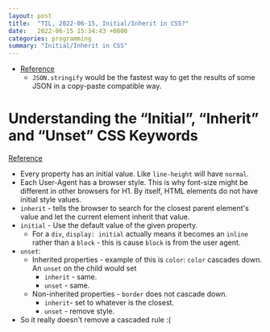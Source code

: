 ```yaml
---
layout: post
title:  "TIL, 2022-06-15, Initial/Inherit in CSS?"
date:   2022-06-15 15:34:43 +0800
categories: programming
summary: "Initial/Inherit in CSS"
---
```


- [Reference](https://stackoverflow.com/questions/41336663/console-logresult-returns-object-object-how-do-i-get-result-name)
  - `JSON.stringify` would be the fastest way to get the results of some JSON in a copy-paste compatible way.

# Understanding the “Initial”, “Inherit” and “Unset” CSS Keywords
[Reference](https://elad.medium.com/understanding-the-initial-inherit-and-unset-css-keywords-2d70b7121695)

- Every property has an initial value. Like `line-height` will have `normal`.
- Each User-Agent has a browser style. This is why font-size might be different in other browsers for H1. By itself, HTML elements do not have initial style values.
- `inherit` - tells the browser to search for the closest parent element's value and let the current element inherit that value.
- `initial` - Use the default value of the given property.
  - For a `div`, `display: initial` actually means it becomes an `inline` rather than a `block` - this is cause `block` is from the user agent.
- `unset`:
  - Inherited properties - example of this is `color`: `color` cascades down. An `unset` on the child would set
    - `inherit` - same.
    - `unset` - same.
  - Non-inherited properties - `border` does not cascade down.
    - `inherit`- set to whatever is the closest.
    - `unset` - remove style.
- So it really doesn't remove a cascaded rule :(
